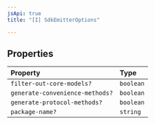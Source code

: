 ```yaml
---
jsApi: true
title: "[I] SdkEmitterOptions"

---
```

## Properties

| Property | Type |
| :------ | :------ |
| `filter-out-core-models?` | `boolean` |
| `generate-convenience-methods?` | `boolean` |
| `generate-protocol-methods?` | `boolean` |
| `package-name?` | `string` |
